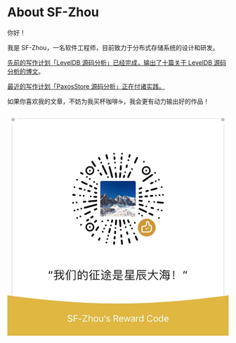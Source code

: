 # About SF-Zhou

你好！

我是 SF-Zhou，一名软件工程师，目前致力于分布式存储系统的设计和研发。

[先前的写作计划「LevelDB 源码分析」已经完成，输出了十篇关于 LevelDB 源码分析的博文](/#/LevelDB)。

[最近的写作计划「PaxosStore 源码分析」正在付诸实践。](/#/Paxos)

如果你喜欢我的文章，不妨为我买杯咖啡☕️，我会更有动力输出好的作品！

![微信打赏](../images/7a47ef557efa4f3cf3068a6c758c7d4c.jpg)

